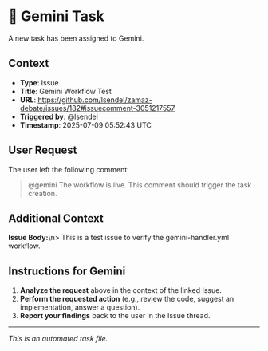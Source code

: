 # 🤖 Gemini Task

A new task has been assigned to Gemini.

## Context
- **Type**: Issue
- **Title**: Gemini Workflow Test
- **URL**: https://github.com/lsendel/zamaz-debate/issues/182#issuecomment-3051217557
- **Triggered by**: @lsendel
- **Timestamp**: 2025-07-09 05:52:43 UTC

## User Request
The user left the following comment:
> @gemini The workflow is live. This comment should trigger the task creation.

## Additional Context
**Issue Body:**\n> This is a test issue to verify the gemini-handler.yml workflow.

## Instructions for Gemini
1.  **Analyze the request** above in the context of the linked Issue.
2.  **Perform the requested action** (e.g., review the code, suggest an implementation, answer a question).
3.  **Report your findings** back to the user in the Issue thread.
---
*This is an automated task file.*
